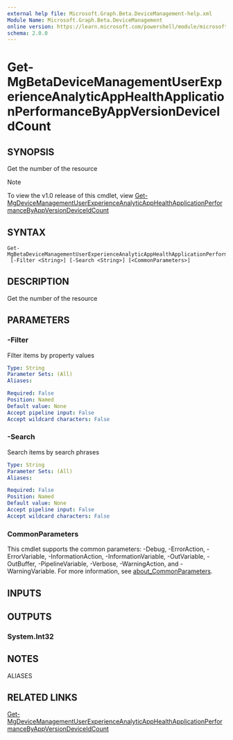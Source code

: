```yaml
---
external help file: Microsoft.Graph.Beta.DeviceManagement-help.xml
Module Name: Microsoft.Graph.Beta.DeviceManagement
online version: https://learn.microsoft.com/powershell/module/microsoft.graph.beta.devicemanagement/get-mgbetadevicemanagementuserexperienceanalyticapphealthapplicationperformancebyappversiondeviceidcount
schema: 2.0.0
---
```


# Get-MgBetaDeviceManagementUserExperienceAnalyticAppHealthApplicationPerformanceByAppVersionDeviceIdCount

## SYNOPSIS
Get the number of the resource

> [!NOTE]
> To view the v1.0 release of this cmdlet, view [Get-MgDeviceManagementUserExperienceAnalyticAppHealthApplicationPerformanceByAppVersionDeviceIdCount](/powershell/module/Microsoft.Graph.DeviceManagement/Get-MgDeviceManagementUserExperienceAnalyticAppHealthApplicationPerformanceByAppVersionDeviceIdCount?view=graph-powershell-1.0)

## SYNTAX

```
Get-MgBetaDeviceManagementUserExperienceAnalyticAppHealthApplicationPerformanceByAppVersionDeviceIdCount
 [-Filter <String>] [-Search <String>] [<CommonParameters>]
```

## DESCRIPTION
Get the number of the resource

## PARAMETERS

### -Filter
Filter items by property values

```yaml
Type: String
Parameter Sets: (All)
Aliases:

Required: False
Position: Named
Default value: None
Accept pipeline input: False
Accept wildcard characters: False
```

### -Search
Search items by search phrases

```yaml
Type: String
Parameter Sets: (All)
Aliases:

Required: False
Position: Named
Default value: None
Accept pipeline input: False
Accept wildcard characters: False
```

### CommonParameters
This cmdlet supports the common parameters: -Debug, -ErrorAction, -ErrorVariable, -InformationAction, -InformationVariable, -OutVariable, -OutBuffer, -PipelineVariable, -Verbose, -WarningAction, and -WarningVariable. For more information, see [about_CommonParameters](http://go.microsoft.com/fwlink/?LinkID=113216).

## INPUTS

## OUTPUTS

### System.Int32
## NOTES

ALIASES

## RELATED LINKS
[Get-MgDeviceManagementUserExperienceAnalyticAppHealthApplicationPerformanceByAppVersionDeviceIdCount](/powershell/module/Microsoft.Graph.DeviceManagement/Get-MgDeviceManagementUserExperienceAnalyticAppHealthApplicationPerformanceByAppVersionDeviceIdCount?view=graph-powershell-1.0)

